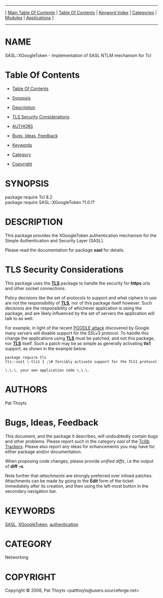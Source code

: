 
[//000000001]: # (SASL::XGoogleToken \- Simple Authentication and Security Layer \(SASL\))
[//000000002]: # (Generated from file 'gtoken\.man' by tcllib/doctools with format 'markdown')
[//000000003]: # (Copyright &copy; 2006, Pat Thoyts <patthoyts@users\.sourceforge\.net>)
[//000000004]: # (SASL::XGoogleToken\(n\) 1\.0\.1 tcllib "Simple Authentication and Security Layer \(SASL\)")

<hr> [ <a href="../../../../toc.md">Main Table Of Contents</a> &#124; <a
href="../../../toc.md">Table Of Contents</a> &#124; <a
href="../../../../index.md">Keyword Index</a> &#124; <a
href="../../../../toc0.md">Categories</a> &#124; <a
href="../../../../toc1.md">Modules</a> &#124; <a
href="../../../../toc2.md">Applications</a> ] <hr>

# NAME

SASL::XGoogleToken \- Implementation of SASL NTLM mechanism for Tcl

# <a name='toc'></a>Table Of Contents

  - [Table Of Contents](#toc)

  - [Synopsis](#synopsis)

  - [Description](#section1)

  - [TLS Security Considerations](#section2)

  - [AUTHORS](#section3)

  - [Bugs, Ideas, Feedback](#section4)

  - [Keywords](#keywords)

  - [Category](#category)

  - [Copyright](#copyright)

# <a name='synopsis'></a>SYNOPSIS

package require Tcl 8\.2  
package require SASL::XGoogleToken ?1\.0\.1?  

# <a name='description'></a>DESCRIPTION

This package provides the XGoogleToken authentication mechanism for the Simple
Authentication and Security Layer \(SASL\)\.

Please read the documentation for package __sasl__ for details\.

# <a name='section2'></a>TLS Security Considerations

This package uses the __[TLS](\.\./\.\./\.\./\.\./index\.md\#tls)__ package to
handle the security for __https__ urls and other socket connections\.

Policy decisions like the set of protocols to support and what ciphers to use
are not the responsibility of __[TLS](\.\./\.\./\.\./\.\./index\.md\#tls)__, nor
of this package itself however\. Such decisions are the responsibility of
whichever application is using the package, and are likely influenced by the set
of servers the application will talk to as well\.

For example, in light of the recent [POODLE
attack](http://googleonlinesecurity\.blogspot\.co\.uk/2014/10/this\-poodle\-bites\-exploiting\-ssl\-30\.html)
discovered by Google many servers will disable support for the SSLv3 protocol\.
To handle this change the applications using
__[TLS](\.\./\.\./\.\./\.\./index\.md\#tls)__ must be patched, and not this
package, nor __[TLS](\.\./\.\./\.\./\.\./index\.md\#tls)__ itself\. Such a patch
may be as simple as generally activating __tls1__ support, as shown in the
example below\.

    package require tls
    tls::init \-tls1 1 ;\# forcibly activate support for the TLS1 protocol

    \.\.\. your own application code \.\.\.

# <a name='section3'></a>AUTHORS

Pat Thoyts

# <a name='section4'></a>Bugs, Ideas, Feedback

This document, and the package it describes, will undoubtedly contain bugs and
other problems\. Please report such in the category *sasl* of the [Tcllib
Trackers](http://core\.tcl\.tk/tcllib/reportlist)\. Please also report any ideas
for enhancements you may have for either package and/or documentation\.

When proposing code changes, please provide *unified diffs*, i\.e the output of
__diff \-u__\.

Note further that *attachments* are strongly preferred over inlined patches\.
Attachments can be made by going to the __Edit__ form of the ticket
immediately after its creation, and then using the left\-most button in the
secondary navigation bar\.

# <a name='keywords'></a>KEYWORDS

[SASL](\.\./\.\./\.\./\.\./index\.md\#sasl),
[XGoogleToken](\.\./\.\./\.\./\.\./index\.md\#xgoogletoken),
[authentication](\.\./\.\./\.\./\.\./index\.md\#authentication)

# <a name='category'></a>CATEGORY

Networking

# <a name='copyright'></a>COPYRIGHT

Copyright &copy; 2006, Pat Thoyts <patthoyts@users\.sourceforge\.net>
